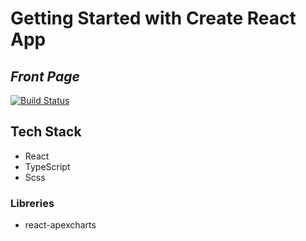 # Getting Started with Create React App

## _Front Page_

[![Build Status](https://res.cloudinary.com/dlbipxxlr/image/upload/v1672163695/gitHub-repository-images/img_33_ovumqr.png)](https://react-app-small-projects-hcw4-8jlik0sfr-gio-lix.vercel.app/)

## Tech Stack

- React
- TypeScript
- Scss

### Libreries

- react-apexcharts
 


